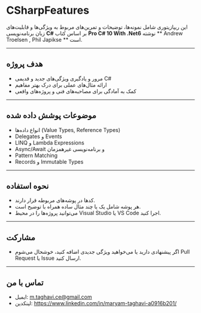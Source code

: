 # CSharpFeatures

این ریپازیتوری شامل نمونه‌ها، توضیحات و تمرین‌های مربوط به ویژگی‌ها و قابلیت‌های زبان برنامه‌نویسی **C#** بر اساس کتاب **Pro C# 10 With .Net6** نوشته ** Andrew Troelsen , Phil Japikse ** است.

---

## هدف پروژه

- مرور و یادگیری ویژگی‌های جدید و قدیمی C#  
- ارائه مثال‌های عملی برای درک بهتر مفاهیم  
- کمک به آمادگی برای مصاحبه‌های فنی و پروژه‌های واقعی

---

## موضوعات پوشش داده شده

- انواع داده‌ها (Value Types, Reference Types)  
- Delegates و Events  
- LINQ و Lambda Expressions  
- Async/Await و برنامه‌نویسی غیرهمزمان  
- Pattern Matching  
- Records و Immutable Types  

---

## نحوه استفاده

- کدها در پوشه‌های مربوطه قرار دارند.  
- هر پوشه شامل یک یا چند مثال ساده همراه با توضیح است.  
- می‌توانید پروژه‌ها را در محیط Visual Studio یا VS Code اجرا کنید.

---

## مشارکت

- اگر پیشنهادی دارید یا می‌خواهید ویژگی جدیدی اضافه کنید، خوشحال می‌شوم Pull Request یا Issue ارسال کنید.

---

## تماس با من

- ایمیل: m.taghavi.ce@gmail.com 
- لینکدین: https://www.linkedin.com/in/maryam-taghavi-a0916b201/
